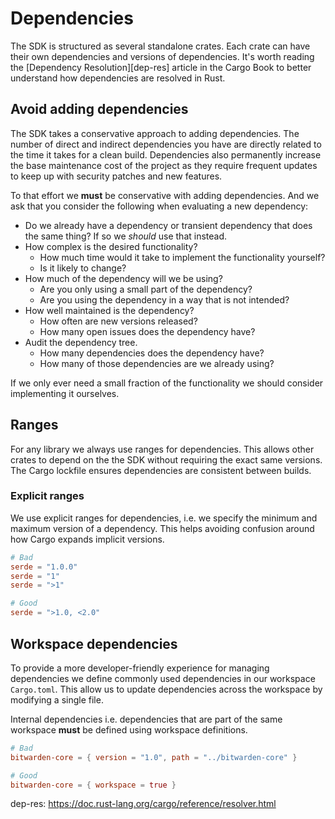 # Dependencies

The SDK is structured as several standalone crates. Each crate can have their own dependencies and
versions of dependencies. It's worth reading the [Dependency Resolution][dep-res] article in the
Cargo Book to better understand how dependencies are resolved in Rust.

## Avoid adding dependencies

The SDK takes a conservative approach to adding dependencies. The number of direct and indirect
dependencies you have are directly related to the time it takes for a clean build. Dependencies also
permanently increase the base maintenance cost of the project as they require frequent updates to
keep up with security patches and new features.

To that effort we **must** be conservative with adding dependencies. And we ask that you consider the
following when evaluating a new dependency:

- Do we already have a dependency or transient dependency that does the same thing? If so we
  _should_ use that instead.
- How complex is the desired functionality?
  - How much time would it take to implement the functionality yourself?
  - Is it likely to change?
- How much of the dependency will we be using?
  - Are you only using a small part of the dependency?
  - Are you using the dependency in a way that is not intended?
- How well maintained is the dependency?
  - How often are new versions released?
  - How many open issues does the dependency have?
- Audit the dependency tree.
  - How many dependencies does the dependency have?
  - How many of those dependencies are we already using?

If we only ever need a small fraction of the functionality we should consider implementing it
ourselves.

## Ranges

For any library we always use ranges for dependencies. This allows other crates to depend on the the
SDK without requiring the exact same versions. The Cargo lockfile ensures dependencies are
consistent between builds.

### Explicit ranges

We use explicit ranges for dependencies, i.e. we specify the minimum and maximum version of a
dependency. This helps avoiding confusion around how Cargo expands implicit versions.

```toml
# Bad
serde = "1.0.0"
serde = "1"
serde = ">1"

# Good
serde = ">1.0, <2.0"
```

## Workspace dependencies

To provide a more developer-friendly experience for managing dependencies we define commonly used
dependencies in our workspace `Cargo.toml`. This allow us to update dependencies across the
workspace by modifying a single file.

Internal dependencies i.e. dependencies that are part of the same workspace **must** be defined
using workspace definitions.

```toml
# Bad
bitwarden-core = { version = "1.0", path = "../bitwarden-core" }

# Good
bitwarden-core = { workspace = true }
```

dep-res: https://doc.rust-lang.org/cargo/reference/resolver.html
